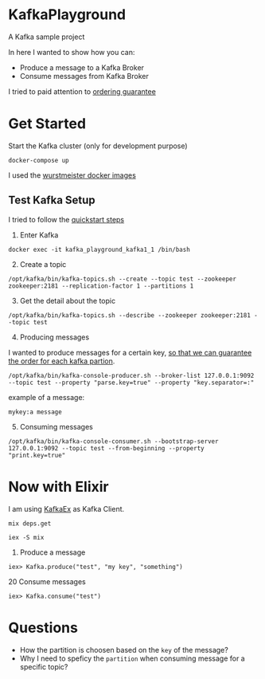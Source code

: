 # KafkaPlayground

A Kafka sample project

In here I wanted to show how you can:

- Produce a message to a Kafka Broker
- Consume messages from Kafka Broker

I tried to paid attention to [ordering guarantee](https://medium.com/@felipedutratine/kafka-ordering-guarantees-99320db8f87f)

# Get Started

Start the Kafka cluster (only for development purpose)

```
docker-compose up
```

I used the  [wurstmeister docker images](https://hub.docker.com/r/wurstmeister/kafka/)

## Test Kafka Setup

I tried to follow the [quickstart steps](https://kafka.apache.org/quickstart)

1) Enter Kafka

```
docker exec -it kafka_playground_kafka1_1 /bin/bash
```

2) Create a topic

```
/opt/kafka/bin/kafka-topics.sh --create --topic test --zookeeper zookeeper:2181 --replication-factor 1 --partitions 1
```

3) Get the detail about the topic

```
/opt/kafka/bin/kafka-topics.sh --describe --zookeeper zookeeper:2181 --topic test
```

4) Producing messages

I wanted to produce messages for a certain key, [so that we can guarantee the order for each kafka partion](https://medium.com/@felipedutratine/kafka-ordering-guarantees-99320db8f87f).

```
/opt/kafka/bin/kafka-console-producer.sh --broker-list 127.0.0.1:9092 --topic test --property "parse.key=true" --property "key.separator=:"
```

example of a message:

```
mykey:a message
```

5) Consuming messages

```
/opt/kafka/bin/kafka-console-consumer.sh --bootstrap-server 127.0.0.1:9092 --topic test --from-beginning --property "print.key=true"
```

# Now with Elixir

I am using [KafkaEx](https://hexdocs.pm/kafka_ex/readme.html) as Kafka Client.

```
mix deps.get
```

```
iex -S mix
```

1) Produce a message

```
iex> Kafka.produce("test", "my key", "something")
```

20 Consume messages

```
iex> Kafka.consume("test")
```

# Questions

- How the partition is choosen based on the `key` of the message?
- Why I need to speficy the `partition` when consuming message for a specific topic?